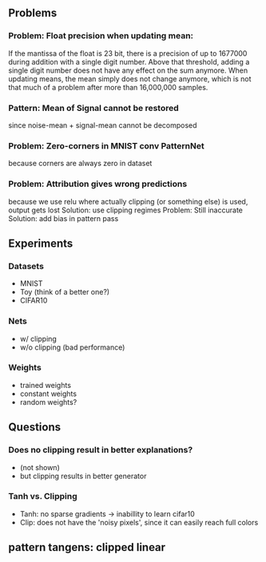 ## Problems
### Problem: Float precision when updating mean:
If the mantissa of the float is 23 bit, there is a precision of up to 1677000 during addition with a single digit number.
Above that threshold, adding a single digit number does not have any effect on the sum anymore.
When updating means, the mean simply does not change anymore, which is not that much of a problem after more than 16,000,000 samples.

### Pattern: Mean of Signal cannot be restored
since noise-mean + signal-mean cannot be decomposed

### Problem: Zero-corners in MNIST conv PatternNet
because corners are always zero in dataset

### Problem: Attribution gives wrong predictions
because we use relu where actually clipping (or something else) is used, output gets lost
Solution: use clipping regimes
Problem: Still inaccurate
Solution: add bias in pattern pass

## Experiments

### Datasets
- MNIST
- Toy  (think of a better one?)
- CIFAR10

### Nets
- w/ clipping
- w/o clipping (bad performance)

### Weights
- trained weights
- constant weights
- random weights?

## Questions

### Does no clipping result in better explanations?
- (not shown)
- but clipping results in better generator

### Tanh vs. Clipping
- Tanh: no sparse gradients -> inabillity to learn cifar10
- Clip: does not have the 'noisy pixels', since it can easily reach full colors


## pattern tangens: clipped linear
